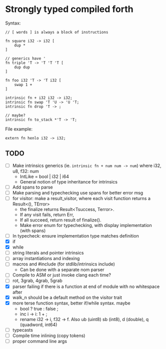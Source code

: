 # Strongly typed compiled forth

Syntax:
```
// [ words ] is always a block of instructions

fn square i32 -> i32 [
    dup *
]

// generics have '
fn triple 'T -> 'T 'T 'T [
    dup dup
]

fn foo i32 'T -> 'T i32 [
    swap 1 +
]

intrinsic fn + i32 i32 -> i32;
intrinsic fn swap 'T 'U -> 'U 'T;
intrinsic fn drop 'T -> ;

// maybe?
intrinsic fn to_stack *'T -> 'T;

```

File example:

```
extern fn henlo i32 -> i32;
```

## TODO
- [ ] Make intrinsics generics (ie. `intrinsic fn + num num -> num`) where i32, u8, f32: num
    - IntLike = bool | i32 | i64
    - General notion of type inheritance for intrinsics
- [ ] Add spans to parse
- [ ] Make parsing and typechecking use spans for better error msg
- [ ] for visitor: make a result_visitor, where each visit function returns a Result<(), TError>
  - the finalize returns Result<Tsuccess, Terror>.
  - If any visit fails, return Err,
  - If all succeed, return result of finalize().
  - Make error enum for typechecking, with display implementation (with spans)
- [ ] In typecheck: ensure implementation type matches definition
- [x] if
- [x] while
- [ ] string literals and pointer intrinsics
- [ ] array instantiations and indexing
- [ ] macros and #include (for stdlib/intrinsics include)
    - Can be done with a separate nom parser
- [ ] Compile to ASM or just invoke clang each time?
- [ ] rot, 3grab, 4grab, 5grab
- [x] parser failing if there is a function at end of module with no whitespace after
- [x] walk_n should be a default method on the visitor trait
- [x] more terse function syntax, better if/while syntax. maybe
  - bool ? true : false ;
  - inc i -> i: 1 + ;
  - rename i32 -> i, f32 -> f. Also ub (uint8) sb (int8), d (double), q (quadword, int64)
- [ ] typecasts
- [ ] Compile time inlining (copy tokens)
- [ ] proper command line args
